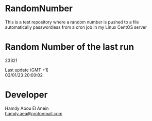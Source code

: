 # RandomNumber    
This is a test repository where a random number is pushed to a file automatically passwordless from a cron job in my Linux CentOS server    
# Random Number of the last run   
23321
      
Last update (GMT +1)    
03/01/23 20:00:02
# Developer    
Hamdy Abou El Anein   
hamdy.aea@protonmail.com

